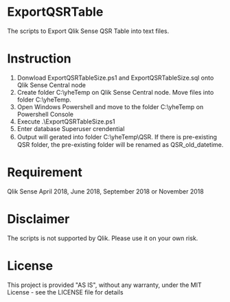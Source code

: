 # ExportQSRTable
The scripts to Export Qlik Sense QSR Table into text files.

# Instruction
1. Donwload ExportQSRTableSize.ps1 and ExportQSRTableSize.sql onto Qlik Sense Central node
2. Create folder C:\yheTemp on Qlik Sense Central node. Move files into folder C:\yheTemp.
3. Open Windows Powershell and move to the folder C:\yheTemp on Powershell Console
4. Execute .\ExportQSRTableSize.ps1
5. Enter database Superuser crendential
6. Output will gerated into folder C:\yheTemp\QSR. If there is pre-existing　QSR folder, the pre-existing folder will be renamed as QSR_old_datetime.

# Requirement
Qlik Sense April 2018, June 2018, September 2018 or November 2018


# Disclaimer
The scripts is not supported by Qlik. Please use it on your own risk. 

# License
This project is provided "AS IS", without any warranty, under the MIT License - see the LICENSE file for details
